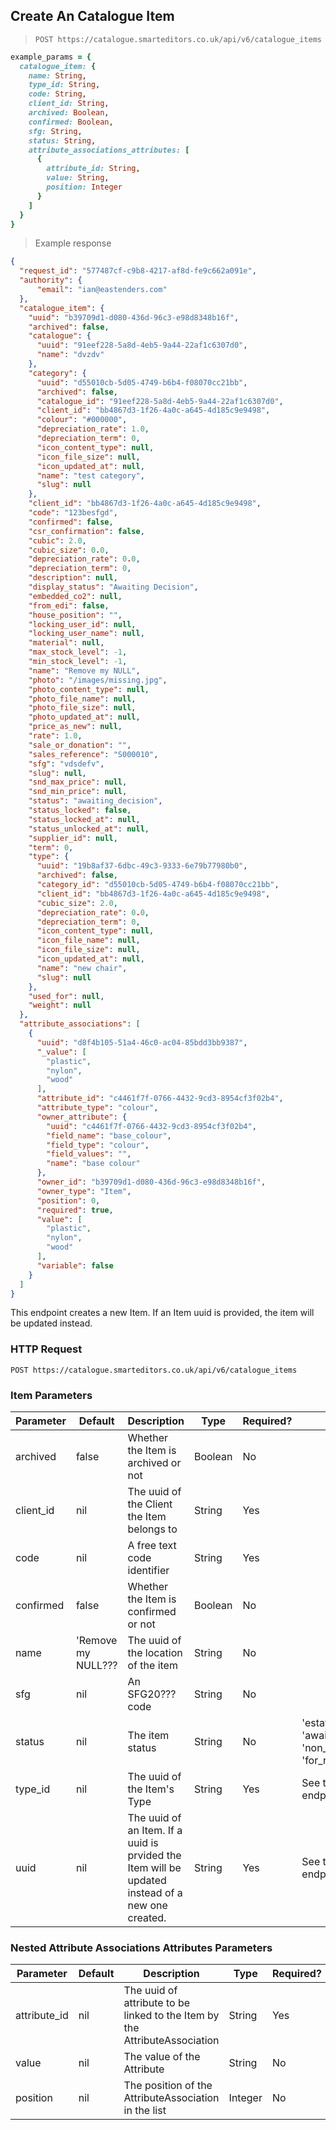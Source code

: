 ## Create An Catalogue Item

> `POST https://catalogue.smarteditors.co.uk/api/v6/catalogue_items`

```ruby
example_params = {
  catalogue_item: {
    name: String,
    type_id: String,
    code: String,
    client_id: String,
    archived: Boolean,
    confirmed: Boolean,
    sfg: String,
    status: String,
    attribute_associations_attributes: [
      {
        attribute_id: String,
        value: String,
        position: Integer
      }
    ]
  }
}
```

> Example response

```json
{
  "request_id": "577487cf-c9b8-4217-af8d-fe9c662a091e",
  "authority": {
      "email": "ian@eastenders.com"
  },
  "catalogue_item": {
    "uuid": "b39709d1-d080-436d-96c3-e98d8348b16f",
    "archived": false,
    "catalogue": {
      "uuid": "91eef228-5a8d-4eb5-9a44-22af1c6307d0",
      "name": "dvzdv"
    },
    "category": {
      "uuid": "d55010cb-5d05-4749-b6b4-f08070cc21bb",
      "archived": false,
      "catalogue_id": "91eef228-5a8d-4eb5-9a44-22af1c6307d0",
      "client_id": "bb4867d3-1f26-4a0c-a645-4d185c9e9498",
      "colour": "#000000",
      "depreciation_rate": 1.0,
      "depreciation_term": 0,
      "icon_content_type": null,
      "icon_file_size": null,
      "icon_updated_at": null,
      "name": "test category",
      "slug": null
    },
    "client_id": "bb4867d3-1f26-4a0c-a645-4d185c9e9498",
    "code": "123besfgd",
    "confirmed": false,
    "csr_confirmation": false,
    "cubic": 2.0,
    "cubic_size": 0.0,
    "depreciation_rate": 0.0,
    "depreciation_term": 0,
    "description": null,
    "display_status": "Awaiting Decision",
    "embedded_co2": null,
    "from_edi": false,
    "house_position": "",
    "locking_user_id": null,
    "locking_user_name": null,
    "material": null,
    "max_stock_level": -1,
    "min_stock_level": -1,
    "name": "Remove my NULL",
    "photo": "/images/missing.jpg",
    "photo_content_type": null,
    "photo_file_name": null,
    "photo_file_size": null,
    "photo_updated_at": null,
    "price_as_new": null,
    "rate": 1.0,
    "sale_or_donation": "",
    "sales_reference": "S000010",
    "sfg": "vdsdefv",
    "slug": null,
    "snd_max_price": null,
    "snd_min_price": null,
    "status": "awaiting_decision",
    "status_locked": false,
    "status_locked_at": null,
    "status_unlocked_at": null,
    "supplier_id": null,
    "term": 0,
    "type": {
      "uuid": "19b8af37-6dbc-49c3-9333-6e79b77980b0",
      "archived": false,
      "category_id": "d55010cb-5d05-4749-b6b4-f08070cc21bb",
      "client_id": "bb4867d3-1f26-4a0c-a645-4d185c9e9498",
      "cubic_size": 2.0,
      "depreciation_rate": 0.0,
      "depreciation_term": 0,
      "icon_content_type": null,
      "icon_file_name": null,
      "icon_file_size": null,
      "icon_updated_at": null,
      "name": "new chair",
      "slug": null
    },
    "used_for": null,
    "weight": null
  },
  "attribute_associations": [
    {
      "uuid": "d8f4b105-51a4-46c0-ac04-85bdd3bb9387",
      "_value": [
        "plastic",
        "nylon",
        "wood"
      ],
      "attribute_id": "c4461f7f-0766-4432-9cd3-8954cf3f02b4",
      "attribute_type": "colour",
      "owner_attribute": {
        "uuid": "c4461f7f-0766-4432-9cd3-8954cf3f02b4",
        "field_name": "base_colour",
        "field_type": "colour",
        "field_values": "",
        "name": "base colour"
      },
      "owner_id": "b39709d1-d080-436d-96c3-e98d8348b16f",
      "owner_type": "Item",
      "position": 0,
      "required": true,
      "value": [
        "plastic",
        "nylon",
        "wood"
      ],
      "variable": false
    }
  ]
}
```

This endpoint creates a new Item. If an Item uuid is provided, the item will be updated instead.

### HTTP Request

`POST https://catalogue.smarteditors.co.uk/api/v6/catalogue_items`

### Item Parameters

Parameter | Default | Description | Type | Required? | Options
--------- | ------- | ----------- | ---- | --------- | -------
archived | false | Whether the Item is archived or not | Boolean | No
client_id | nil | The uuid of the Client the Item belongs to | String | Yes
code | nil | A free text code identifier | String | Yes
confirmed | false | Whether the Item is confirmed or not | Boolean | No
name | 'Remove my NULL??? | The uuid of the location of the item | String | No
sfg | nil | An SFG20??? code | String | No
status | nil | The item status | String | No | 'estate_reuse', 'awaiting_decision', 'non_estate_reuse', 'for_review'
type_id | nil | The uuid of the Item's Type | String | Yes | See the Statuses endpoint
uuid | nil | The uuid of an Item. If a uuid is prvided the Item will be updated instead of a new one created. | String | Yes | See the Statuses endpoint


### Nested Attribute Associations Attributes Parameters

Parameter | Default | Description | Type | Required? | Options
--------- | ------- | ----------- | ---- | --------- | -------
attribute_id | nil | The uuid of attribute to be linked to the Item by the AttributeAssociation | String | Yes |
value | nil | The value of the Attribute | String | No |
position | nil | The position of the AttributeAssociation in the list | Integer | No |
